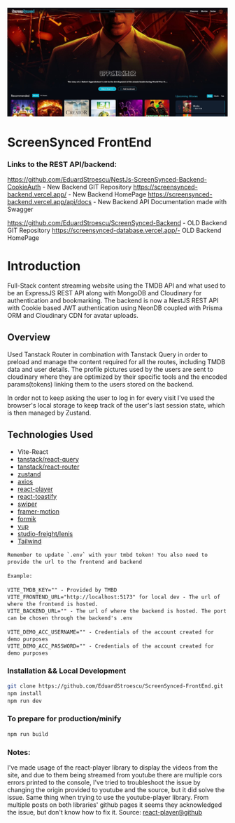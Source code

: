 <p align="center">
  <a href="https://screensynced.vercel.app/" target="blank"><img src="https://raw.githubusercontent.com/EduardStroescu/PubImages/main/WebsiteImages/screenSynced.jpg" alt="ScreenSynced Preview" /></a>
</p>

# ScreenSynced FrontEnd

### Links to the REST API/backend:

https://github.com/EduardStroescu/NestJs-ScreenSynced-Backend-CookieAuth - New Backend GIT Repository
https://screensynced-backend.vercel.app/ - New Backend HomePage
https://screensynced-backend.vercel.app/api/docs - New Backend API Documentation made with Swagger

https://github.com/EduardStroescu/ScreenSynced-Backend - OLD Backend GIT Repository
https://screensynced-database.vercel.app/- OLD Backend HomePage

# Introduction

Full-Stack content streaming website using the TMDB API and what used to be an ExpressJS REST API along with MongoDB and Cloudinary for authentication and bookmarking. The backend is now a NestJS REST API with Cookie based JWT authentication using NeonDB coupled with Prisma ORM and Cloudinary CDN for avatar uploads.

## Overview

Used Tanstack Router in combination with Tanstack Query in order to preload and manage the content required for all the routes, including TMDB data and user details. The profile pictures used by the users are sent to cloudinary where they are optimized by their specific tools and the encoded params(tokens) linking them to the users stored on the backend.

In order not to keep asking the user to log in for every visit I've used the browser's local storage to keep track of the user's last session state, which is then managed by Zustand.

## Technologies Used

- Vite-React
- [tanstack/react-query](https://github.com/TanStack/query)
- [tanstack/react-router](https://github.com/TanStack/router)
- [zustand](https://github.com/pmndrs/zustand)
- [axios](https://github.com/axios/axios)
- [react-player](https://github.com/cookpete/react-player)
- [react-toastify](https://github.com/fkhadra/react-toastify)
- [swiper](https://github.com/nolimits4web/Swiper)
- [framer-motion](https://github.com/framer/motion)
- [formik](https://github.com/jaredpalmer/formik)
- [yup](https://github.com/jquense/yup)
- [studio-freight/lenis](https://github.com/studio-freight/lenis)
- [Tailwind](https://tailwindcss.com/)

```
Remember to update `.env` with your tmbd token! You also need to provide the url to the frontend and backend

Example:

VITE_TMDB_KEY="" - Provided by TMBD
VITE_FRONTEND_URL="http://localhost:5173" for local dev - The url of where the frontend is hosted.
VITE_BACKEND_URL="" - The url of where the backend is hosted. The port can be chosen through the backend's .env

VITE_DEMO_ACC_USERNAME="" - Credentials of the account created for demo purposes
VITE_DEMO_ACC_PASSWORD="" - Credentials of the account created for demo purposes

```

### Installation && Local Development

```bash
git clone https://github.com/EduardStroescu/ScreenSynced-FrontEnd.git
npm install
npm run dev
```

### To prepare for production/minify

```bash
npm run build
```

### Notes:

I've made usage of the react-player library to display the videos from the site, and due to them being streamed from youtube there are multiple cors errors printed to the console, I've tried to troubleshoot the issue by changing the origin provided to youtube and the source, but it did solve the issue. Same thing when trying to use the youtube-player library. From multiple posts on both libraries' github pages it seems they acknowledged the issue, but don't know how to fix it.
Source: [react-player@github](https://github.com/cookpete/react-player/issues/508#issuecomment-454426112)
